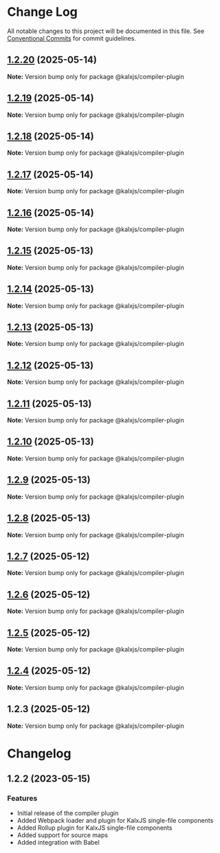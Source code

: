 # Change Log

All notable changes to this project will be documented in this file.
See [Conventional Commits](https://conventionalcommits.org) for commit guidelines.

## [1.2.20](https://github.com/Odeneho-Calculus/kalxjs/compare/@kalxjs/compiler-plugin@1.2.18...@kalxjs/compiler-plugin@1.2.20) (2025-05-14)

**Note:** Version bump only for package @kalxjs/compiler-plugin





## [1.2.19](https://github.com/Odeneho-Calculus/kalxjs/compare/@kalxjs/compiler-plugin@1.2.18...@kalxjs/compiler-plugin@1.2.19) (2025-05-14)

**Note:** Version bump only for package @kalxjs/compiler-plugin





## [1.2.18](https://github.com/Odeneho-Calculus/kalxjs/compare/@kalxjs/compiler-plugin@1.2.17...@kalxjs/compiler-plugin@1.2.18) (2025-05-14)

**Note:** Version bump only for package @kalxjs/compiler-plugin

## [1.2.17](https://github.com/Odeneho-Calculus/kalxjs/compare/@kalxjs/compiler-plugin@1.2.16...@kalxjs/compiler-plugin@1.2.17) (2025-05-14)

**Note:** Version bump only for package @kalxjs/compiler-plugin

## [1.2.16](https://github.com/Odeneho-Calculus/kalxjs/compare/@kalxjs/compiler-plugin@1.2.15...@kalxjs/compiler-plugin@1.2.16) (2025-05-14)

**Note:** Version bump only for package @kalxjs/compiler-plugin

## [1.2.15](https://github.com/Odeneho-Calculus/kalxjs/compare/@kalxjs/compiler-plugin@1.2.14...@kalxjs/compiler-plugin@1.2.15) (2025-05-13)

**Note:** Version bump only for package @kalxjs/compiler-plugin

## [1.2.14](https://github.com/Odeneho-Calculus/kalxjs/compare/@kalxjs/compiler-plugin@1.2.13...@kalxjs/compiler-plugin@1.2.14) (2025-05-13)

**Note:** Version bump only for package @kalxjs/compiler-plugin

## [1.2.13](https://github.com/Odeneho-Calculus/kalxjs/compare/@kalxjs/compiler-plugin@1.2.12...@kalxjs/compiler-plugin@1.2.13) (2025-05-13)

**Note:** Version bump only for package @kalxjs/compiler-plugin

## [1.2.12](https://github.com/Odeneho-Calculus/kalxjs/compare/@kalxjs/compiler-plugin@1.2.11...@kalxjs/compiler-plugin@1.2.12) (2025-05-13)

**Note:** Version bump only for package @kalxjs/compiler-plugin

## [1.2.11](https://github.com/Odeneho-Calculus/kalxjs/compare/@kalxjs/compiler-plugin@1.2.10...@kalxjs/compiler-plugin@1.2.11) (2025-05-13)

**Note:** Version bump only for package @kalxjs/compiler-plugin

## [1.2.10](https://github.com/Odeneho-Calculus/kalxjs/compare/@kalxjs/compiler-plugin@1.2.9...@kalxjs/compiler-plugin@1.2.10) (2025-05-13)

**Note:** Version bump only for package @kalxjs/compiler-plugin

## [1.2.9](https://github.com/Odeneho-Calculus/kalxjs/compare/@kalxjs/compiler-plugin@1.2.8...@kalxjs/compiler-plugin@1.2.9) (2025-05-13)

**Note:** Version bump only for package @kalxjs/compiler-plugin

## [1.2.8](https://github.com/Odeneho-Calculus/kalxjs/compare/@kalxjs/compiler-plugin@1.2.7...@kalxjs/compiler-plugin@1.2.8) (2025-05-13)

**Note:** Version bump only for package @kalxjs/compiler-plugin

## [1.2.7](https://github.com/Odeneho-Calculus/kalxjs/compare/@kalxjs/compiler-plugin@1.2.6...@kalxjs/compiler-plugin@1.2.7) (2025-05-12)

**Note:** Version bump only for package @kalxjs/compiler-plugin

## [1.2.6](https://github.com/Odeneho-Calculus/kalxjs/compare/@kalxjs/compiler-plugin@1.2.5...@kalxjs/compiler-plugin@1.2.6) (2025-05-12)

**Note:** Version bump only for package @kalxjs/compiler-plugin

## [1.2.5](https://github.com/Odeneho-Calculus/kalxjs/compare/@kalxjs/compiler-plugin@1.2.4...@kalxjs/compiler-plugin@1.2.5) (2025-05-12)

**Note:** Version bump only for package @kalxjs/compiler-plugin

## [1.2.4](https://github.com/Odeneho-Calculus/kalxjs/compare/@kalxjs/compiler-plugin@1.2.3...@kalxjs/compiler-plugin@1.2.4) (2025-05-12)

**Note:** Version bump only for package @kalxjs/compiler-plugin

## 1.2.3 (2025-05-12)

**Note:** Version bump only for package @kalxjs/compiler-plugin

# Changelog

## 1.2.2 (2023-05-15)

### Features

- Initial release of the compiler plugin
- Added Webpack loader and plugin for KalxJS single-file components
- Added Rollup plugin for KalxJS single-file components
- Added support for source maps
- Added integration with Babel
